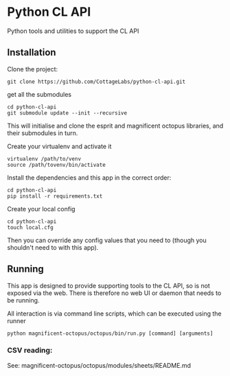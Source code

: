 # Python CL API

Python tools and utilities to support the CL API

## Installation

Clone the project:

    git clone https://github.com/CottageLabs/python-cl-api.git

get all the submodules

    cd python-cl-api
    git submodule update --init --recursive
    
This will initialise and clone the esprit and magnificent octopus libraries, and their submodules in turn.

Create your virtualenv and activate it

    virtualenv /path/to/venv
    source /path/tovenv/bin/activate

Install the dependencies and this app in the correct order:

    cd python-cl-api
    pip install -r requirements.txt
    
Create your local config

    cd python-cl-api
    touch local.cfg

Then you can override any config values that you need to (though you shouldn't need to with this app).


## Running

This app is designed to provide supporting tools to the CL API, so is not exposed via the web.  There is therefore
no web UI or daemon that needs to be running.

All interaction is via command line scripts, which can be executed using the runner

    python magnificent-octopus/octopus/bin/run.py [command] [arguments]
    
    
### CSV reading:

See: magnificent-octopus/octopus/modules/sheets/README.md
